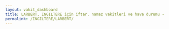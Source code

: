 ```yaml
---
layout: vakit_dashboard
title: LARBERT, INGILTERE için iftar, namaz vakitleri ve hava durumu - ilçe/eyalet seç
permalink: /INGILTERE/LARBERT/
---
```


<script type="text/javascript">
  var GLOBAL_COUNTRY = 'INGILTERE';
  var GLOBAL_CITY = 'LARBERT';
  var GLOBAL_STATE = '';
  var lat = 72;
  var lon = 21;
</script>
